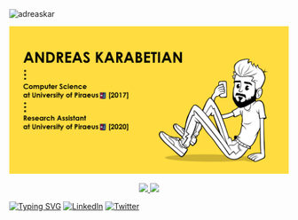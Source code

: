 <img src="https://komarev.com/ghpvc/?username=adreaskar&color=yellow&style=flat-square" alt="adreaskar" />

<!-- Banner --> 
![me](https://github.com/adreaskar/adreaskar/blob/master/resources/2.jpg?raw=true)
 
<!-- Stats -->
<div align="center">
  <a href="https://github.com/adreaskar">
  <img height="180em" src="https://github-readme-stats.vercel.app/api?username=adreaskar&&show_icons=true&title_color=ffffff&icon_color=ffdc40&text_color=ffffff&bg_color=151515" />
  <img height="180em" src="https://github-readme-stats.vercel.app/api/top-langs/?username=adreaskar&theme=buefy&layout=compact&title_color=ffffff&bg_color=151515&text_color=FFFEFE" />
  </a>
</div>

<!-- Typing and Social -->
<p align="center">
 
 [![Typing SVG](https://readme-typing-svg.herokuapp.com/?lines=Web+development%2Fdesign;Reasearch+Assistant+@+UniPi;Docker+<3&width=500&height=50&color=ffdc40&center=true)](https://github.com/adreaskar)
  <a href="https://www.linkedin.com/in/andreas-karabetian"><img alt="LinkedIn" title="LinkedIn" src="https://img.shields.io/badge/-LinkedIn-blue?style=for-the-badge&logo=Linkedin&logoColor=white"/></a>
  <a href="https://twitter.com/adreaskar"><img alt="Twitter" title="Twitter" src="https://img.shields.io/badge/-Twitter-1DA1F2?style=for-the-badge&logo=twitter&logoColor=white"/></a>
  <!--<a href="https://ko-fi.com/adreaskar"><img alt="Ko-fi" title="Buy me a coffee" src="https://img.shields.io/badge/-Support-FF5E5B?style=for-the-badge&logo=ko-fi&logoColor=white"/></a>-->
  
</p>


